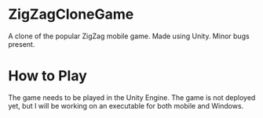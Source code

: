 # ZigZagCloneGame
A clone of the popular ZigZag mobile game. Made using Unity. Minor bugs present.
<h1>How to Play</h1>
<p1>The game needs to be played in the Unity Engine. The game is not deployed yet, but I will be working on an executable for both mobile and Windows.</p1>
